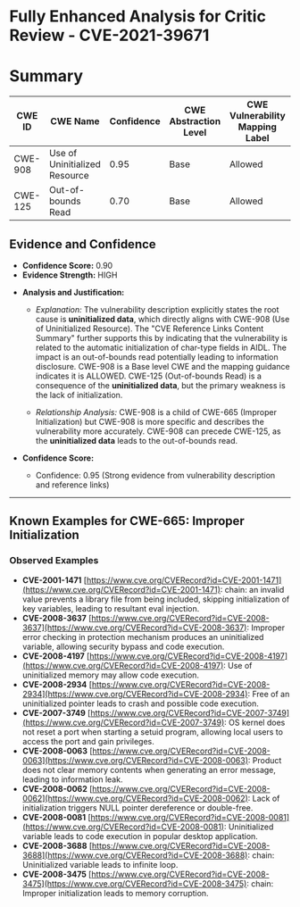 # Fully Enhanced Analysis for Critic Review - CVE-2021-39671

# Summary
| CWE ID  | CWE Name                       | Confidence | CWE Abstraction Level | CWE Vulnerability Mapping Label | CWE-Vulnerability Mapping Notes |
|---------|--------------------------------|------------|-----------------------|---------------------------------|-------------------------------|
| CWE-908 | Use of Uninitialized Resource  | 0.95       | Base                  | Allowed                         | Primary CWE                   |
| CWE-125 | Out-of-bounds Read             | 0.70       | Base                  | Allowed                         | Secondary Candidate           |

## Evidence and Confidence

*   **Confidence Score:** 0.90
*   **Evidence Strength:** HIGH

- **Analysis and Justification:**  
  - *Explanation:* The vulnerability description explicitly states the root cause is **uninitialized data**, which directly aligns with CWE-908 (Use of Uninitialized Resource). The "CVE Reference Links Content Summary" further supports this by indicating that the vulnerability is related to the automatic initialization of char-type fields in AIDL. The impact is an out-of-bounds read potentially leading to information disclosure. CWE-908 is a Base level CWE and the mapping guidance indicates it is ALLOWED. CWE-125 (Out-of-bounds Read) is a consequence of the **uninitialized data**, but the primary weakness is the lack of initialization.
  
  - *Relationship Analysis:* CWE-908 is a child of CWE-665 (Improper Initialization) but CWE-908 is more specific and describes the vulnerability more accurately. CWE-908 can precede CWE-125, as the **uninitialized data** leads to the out-of-bounds read.

- **Confidence Score:**  
  - Confidence: 0.95 (Strong evidence from vulnerability description and reference links)

---



## Known Examples for CWE-665: Improper Initialization
### Observed Examples
- **CVE-2001-1471** [https://www.cve.org/CVERecord?id=CVE-2001-1471](https://www.cve.org/CVERecord?id=CVE-2001-1471): chain: an invalid value prevents a library file from being included, skipping initialization of key variables, leading to resultant eval injection.
- **CVE-2008-3637** [https://www.cve.org/CVERecord?id=CVE-2008-3637](https://www.cve.org/CVERecord?id=CVE-2008-3637): Improper error checking in protection mechanism produces an uninitialized variable, allowing security bypass and code execution.
- **CVE-2008-4197** [https://www.cve.org/CVERecord?id=CVE-2008-4197](https://www.cve.org/CVERecord?id=CVE-2008-4197): Use of uninitialized memory may allow code execution.
- **CVE-2008-2934** [https://www.cve.org/CVERecord?id=CVE-2008-2934](https://www.cve.org/CVERecord?id=CVE-2008-2934): Free of an uninitialized pointer leads to crash and possible code execution.
- **CVE-2007-3749** [https://www.cve.org/CVERecord?id=CVE-2007-3749](https://www.cve.org/CVERecord?id=CVE-2007-3749): OS kernel does not reset a port when starting a setuid program, allowing local users to access the port and gain privileges.
- **CVE-2008-0063** [https://www.cve.org/CVERecord?id=CVE-2008-0063](https://www.cve.org/CVERecord?id=CVE-2008-0063): Product does not clear memory contents when generating an error message, leading to information leak.
- **CVE-2008-0062** [https://www.cve.org/CVERecord?id=CVE-2008-0062](https://www.cve.org/CVERecord?id=CVE-2008-0062): Lack of initialization triggers NULL pointer dereference or double-free.
- **CVE-2008-0081** [https://www.cve.org/CVERecord?id=CVE-2008-0081](https://www.cve.org/CVERecord?id=CVE-2008-0081): Uninitialized variable leads to code execution in popular desktop application.
- **CVE-2008-3688** [https://www.cve.org/CVERecord?id=CVE-2008-3688](https://www.cve.org/CVERecord?id=CVE-2008-3688): chain: Uninitialized variable leads to infinite loop.
- **CVE-2008-3475** [https://www.cve.org/CVERecord?id=CVE-2008-3475](https://www.cve.org/CVERecord?id=CVE-2008-3475): chain: Improper initialization leads to memory corruption.
